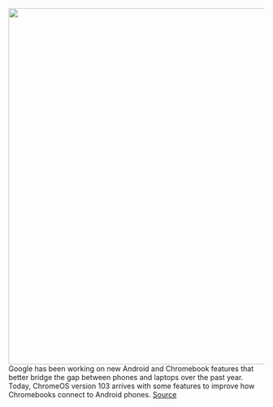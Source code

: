 <img src='https://cdn.vox-cdn.com/thumbor/5g-usXkqdmo30qQKxsDQqswpvzI=/0x0:1980x1320/1200x800/filters:focal(832x502:1148x818)/cdn.vox-cdn.com/uploads/chorus_image/image/71008114/chromebooks.0.jpg' width='700px' /><br/>
Google has been working on new Android and Chromebook features that better bridge the gap between phones and laptops over the past year. Today, ChromeOS version 103 arrives with some features to improve how Chromebooks connect to Android phones.
<a href='https://www.theverge.com/2022/6/23/23179772/google-new-chromebook-features-phone-hub-photos-android'> Source <a/>